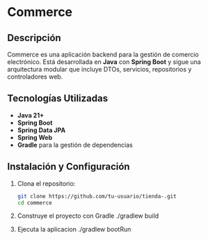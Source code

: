# Commerce

## Descripción
Commerce es una aplicación backend para la gestión de comercio electrónico. Está desarrollada en **Java** con **Spring Boot** y sigue una arquitectura modular que incluye DTOs, servicios, repositorios y controladores web.



## Tecnologías Utilizadas
- **Java 21+**
- **Spring Boot**
- **Spring Data JPA**
- **Spring Web**
- **Gradle** para la gestión de dependencias

## Instalación y Configuración
1. Clona el repositorio:
   ```sh
   git clone https://github.com/tu-usuario/tienda-.git
   cd commerce
2. Construye el proyecto con Gradle
./gradlew build

3. Ejecuta la aplicacion
   ./gradlew bootRun

